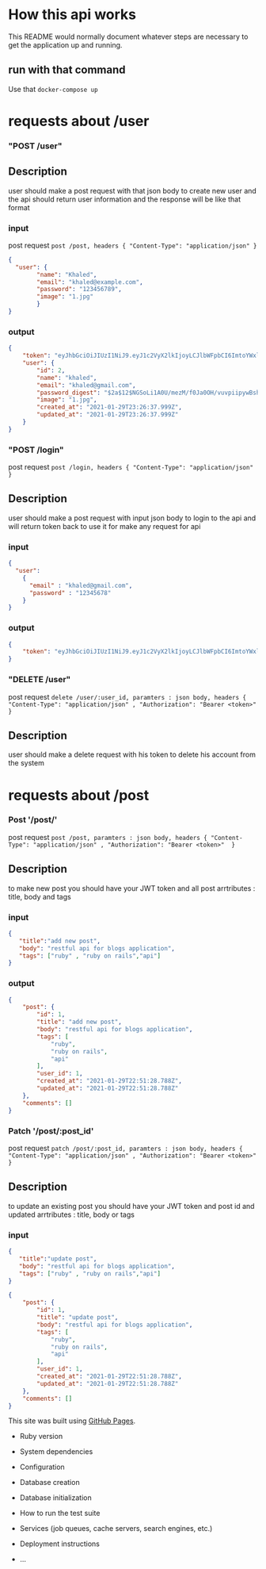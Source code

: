 # How this api works

This README would normally document whatever steps are necessary to get the
application up and running.

## run with that command 
Use that `docker-compose up` 

# requests about /user  

### "POST /user"

## Description 
user should make a post request with that json body 
to create new user and the api should return user information
and the response will be like that format

### input
post request `post /post, headers { "Content-Type": "application/json" }` 

```json
{ 
  "user": {
        "name": "Khaled",
        "email": "khaled@example.com",
        "password": "123456789",
        "image": "1.jpg" 
        }
}
```
 
### output 


```json
{
    "token": "eyJhbGciOiJIUzI1NiJ9.eyJ1c2VyX2lkIjoyLCJlbWFpbCI6ImtoYWxlZEBnbWFpbC5jb20iLCJwYXNzd29yZCI6IjEyMzQ1Njc4In0.-HZyS5KJyunBcDWsFZ2an0fBdFgl_8hs7kqjXSwDbg4",
    "user": {
        "id": 2,
        "name": "khaled",
        "email": "khaled@gmail.com",
        "password_digest": "$2a$12$NGSoLi1A0U/mezM/f0Ja0OH/vuvpiipywBsh74f9N6ZsoBkU.uwaG",
        "image": "1.jpg",
        "created_at": "2021-01-29T23:26:37.999Z",
        "updated_at": "2021-01-29T23:26:37.999Z"
    }
}
```
### "POST /login"

post request `post /login, headers { "Content-Type": "application/json" }` 

## Description 
user should make a post request with input json body 
to login to the api and will return token back
to use it for make any request for api

### input 

```json
{
  "user":
    {
      "email" : "khaled@gmail.com",
      "password" : "12345678"
    }
}
```
### output

```json
{
    "token": "eyJhbGciOiJIUzI1NiJ9.eyJ1c2VyX2lkIjoyLCJlbWFpbCI6ImtoYWxlZEBnbWFpbC5jb20iLCJwYXNzd29yZCI6IjEyMzQ1Njc4In0.-HZyS5KJyunBcDWsFZ2an0fBdFgl_8hs7kqjXSwDbg4"
}

```

### "DELETE /user"


post request `delete /user/:user_id, paramters : json body, headers { "Content-Type": "application/json" , "Authorization": "Bearer <token>"  }` 

## Description
user should make a delete request with his token 
to delete his account from the system



# requests about /post


### Post '/post/'
post request `post /post, paramters : json body, headers { "Content-Type": "application/json" , "Authorization": "Bearer <token>"  }` 

## Description
to make new post you should have your JWT token 
and all post arrtributes : title, body and tags 

### input 
```json
{
   "title":"add new post",
   "body": "restful api for blogs application",
   "tags": ["ruby" , "ruby on rails","api"]
}
```

### output 
```json
{
    "post": {
        "id": 1,
        "title": "add new post",
        "body": "restful api for blogs application",
        "tags": [
            "ruby",
            "ruby on rails",
            "api"
        ],
        "user_id": 1,
        "created_at": "2021-01-29T22:51:28.788Z",
        "updated_at": "2021-01-29T22:51:28.788Z"
    },
    "comments": []
}
```

### Patch '/post/:post_id'
post request `patch /post/:post_id, paramters : json body, headers { "Content-Type": "application/json" , "Authorization": "Bearer <token>"  }` 

## Description
to update an existing post you should have your JWT token 
and post id and updated arrtributes : title, body or tags 

### input
```json
{
   "title":"update post",
   "body": "restful api for blogs application",
   "tags": ["ruby" , "ruby on rails","api"]
}
```

```json
{
    "post": {
        "id": 1,
        "title": "update post",
        "body": "restful api for blogs application",
        "tags": [
            "ruby",
            "ruby on rails",
            "api"
        ],
        "user_id": 1,
        "created_at": "2021-01-29T22:51:28.788Z",
        "updated_at": "2021-01-29T22:51:28.788Z"
    },
    "comments": []
}
```







This site was built using [GitHub Pages](https://pages.github.com/).



* Ruby version

* System dependencies

* Configuration

* Database creation

* Database initialization

* How to run the test suite

* Services (job queues, cache servers, search engines, etc.)

* Deployment instructions

* ...
